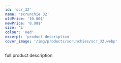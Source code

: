 ```yaml
---
id: 'scr_32'
name: 'scrunchie 32'
oldPrice: '10.00$'
newPrice: '8.00$'
size: 'L'
colour: 'Red'
excerpt: 'product description'
cover_image: '/img/products/scrunchies/scr_32.webp'
---
```

full product description
